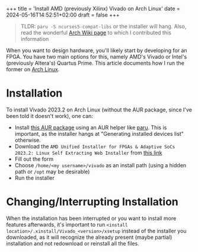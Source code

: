 +++
title = 'Install AMD (previously Xilinx) Vivado on Arch Linux'
date = 2024-05-16T14:52:51+02:00
draft = false
+++

> TLDR: `paru -S ncurses5-compat-libs` or the installer will hang.
> Also, read the wonderful [Arch Wiki page](https://wiki.archlinux.org/title/Xilinx_Vivado) to which I contributed this information

When you want to design hardware, you'll likely start by developing for an FPGA. You have two main options for this, namely AMD's Vivado or Intel's (previously Altera's) Quartus Prime. This article documents how I run the former on [Arch Linux](https://archlinux.org).

# Installation
To install Vivado 2023.2 on Arch Linux (without the AUR package, since I've been told it doesn't work), one can:
+ Install [this AUR package](https://aur.archlinux.org/packages/ncurses5-compat-libs) using an AUR helper like [paru](https://github.com/Morganamilo/paru). This is important, as the installer hangs at "Generating installed devices list" otherwise.
+ Download the `AMD Unified Installer for FPGAs & Adaptive SoCs 2023.2: Linux Self Extracting Web Installer` from [this link](https://www.xilinx.com/support/download.html)
+ Fill out the form
+ Choose `/home/<my username>/vivado` as an install path (using a hidden path or `/opt` may be desirable)
+ Run the installer

# Changing/Interrupting Installation
When the installation has been interrupted or you want to install more features afterwards, it's important to run `<install location>/.xinstall/Vivado_<version>/xsetup` instead of the installer you downloaded, as it will recognize the already present (maybe partial) installation and not redownload or reinstall all the files.
